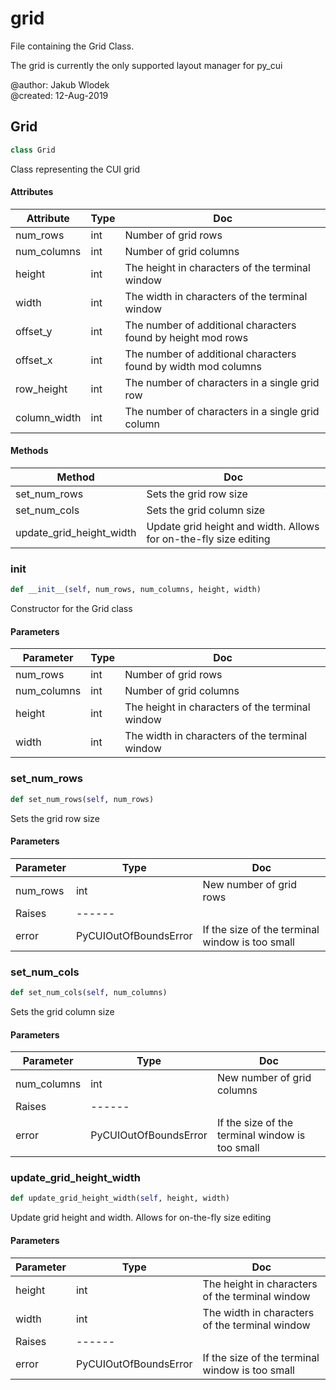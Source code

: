 # grid

File containing the Grid Class.



The grid is currently the only supported layout manager for py_cui

@author:    Jakub Wlodek  
@created:   12-Aug-2019




## Grid

```python
class Grid
```

Class representing the CUI grid




#### Attributes

 Attribute  | Type  | Doc
-----|----------|-----
 num_rows  |  int | Number of grid rows
 num_columns  |  int | Number of grid columns
 height  |  int | The height in characters of the terminal window
 width  |  int | The width in characters of the terminal window
 offset_y  |  int | The number of additional characters found by height mod rows
 offset_x  |  int | The number of additional characters found by width mod columns
 row_height  |  int | The number of characters in a single grid row
 column_width  |  int | The number of characters in a single grid column

#### Methods

 Method  | Doc
-----|-----
 set_num_rows | Sets the grid row size
 set_num_cols | Sets the grid column size
 update_grid_height_width | Update grid height and width. Allows for on-the-fly size editing




### __init__

```python
def __init__(self, num_rows, num_columns, height, width)
```

Constructor for the Grid class




#### Parameters

 Parameter  | Type  | Doc
-----|----------|-----
 num_rows  |  int | Number of grid rows
 num_columns  |  int | Number of grid columns
 height  |  int | The height in characters of the terminal window
 width  |  int | The width in characters of the terminal window





### set_num_rows

```python
def set_num_rows(self, num_rows)
```

Sets the grid row size




#### Parameters

 Parameter  | Type  | Doc
-----|----------|-----
 num_rows  |  int | New number of grid rows
 Raises | ------
 error  |  PyCUIOutOfBoundsError | If the size of the terminal window is too small





### set_num_cols

```python
def set_num_cols(self, num_columns)
```

Sets the grid column size




#### Parameters

 Parameter  | Type  | Doc
-----|----------|-----
 num_columns  |  int | New number of grid columns
 Raises | ------
 error  |  PyCUIOutOfBoundsError | If the size of the terminal window is too small





### update_grid_height_width

```python
def update_grid_height_width(self, height, width)
```

Update grid height and width. Allows for on-the-fly size editing




#### Parameters

 Parameter  | Type  | Doc
-----|----------|-----
 height  |  int | The height in characters of the terminal window
 width  |  int | The width in characters of the terminal window
 Raises | ------
 error  |  PyCUIOutOfBoundsError | If the size of the terminal window is too small








